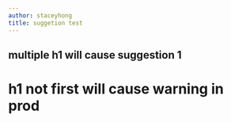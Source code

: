 ```yaml
---
author: staceyhong
title: suggetion test
---
```


## multiple h1 will cause suggestion 1
# h1 not first will cause warning in prod
